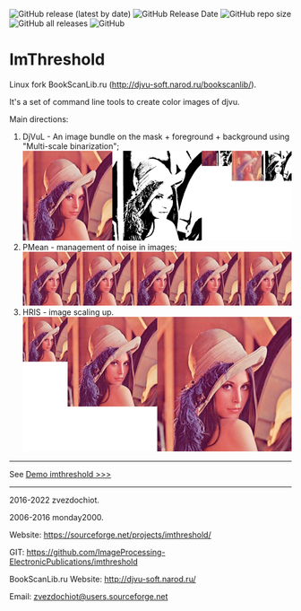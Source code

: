![GitHub release (latest by date)](https://img.shields.io/github/v/release/ImageProcessing-ElectronicPublications/imthreshold)
![GitHub Release Date](https://img.shields.io/github/release-date/ImageProcessing-ElectronicPublications/imthreshold)
![GitHub repo size](https://img.shields.io/github/repo-size/ImageProcessing-ElectronicPublications/imthreshold)
![GitHub all releases](https://img.shields.io/github/downloads/ImageProcessing-ElectronicPublications/imthreshold/total)
![GitHub](https://img.shields.io/github/license/ImageProcessing-ElectronicPublications/imthreshold)

# ImThreshold

Linux fork BookScanLib.ru (http://djvu-soft.narod.ru/bookscanlib/).

It's a set of command line tools to create color images of djvu.

Main directions:

 1) DjVuL - An image bundle on the mask + foreground + background using "Multi-scale binarization";  
 ![DjVuL](https://github.com/ImageProcessing-ElectronicPublications/imthreshold-demo/blob/main/images/djvul_small.jpg)  
 2) PMean - management of noise in images;  
 ![Possible Mean](https://github.com/ImageProcessing-ElectronicPublications/imthreshold-demo/blob/main/images/pmean_small.jpg)  
 3) HRIS - image scaling up.  
 ![Half Reverse Interpolation Scale](https://github.com/ImageProcessing-ElectronicPublications/imthreshold-demo/blob/main/images/hris_small.jpg)  

---

See [Demo imthreshold >>>](https://github.com/ImageProcessing-ElectronicPublications/imthreshold-demo) 

---

 2016-2022 zvezdochiot.

 2006-2016 monday2000.

 Website: https://sourceforge.net/projects/imthreshold/

 GIT: https://github.com/ImageProcessing-ElectronicPublications/imthreshold

 BookScanLib.ru Website: http://djvu-soft.narod.ru/

 Email: zvezdochiot@users.sourceforge.net

